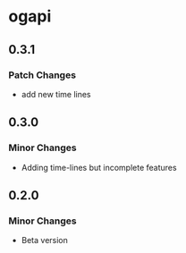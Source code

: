 # ogapi

## 0.3.1

### Patch Changes

- add new time lines

## 0.3.0

### Minor Changes

- Adding time-lines but incomplete features

## 0.2.0

### Minor Changes

- Beta version

